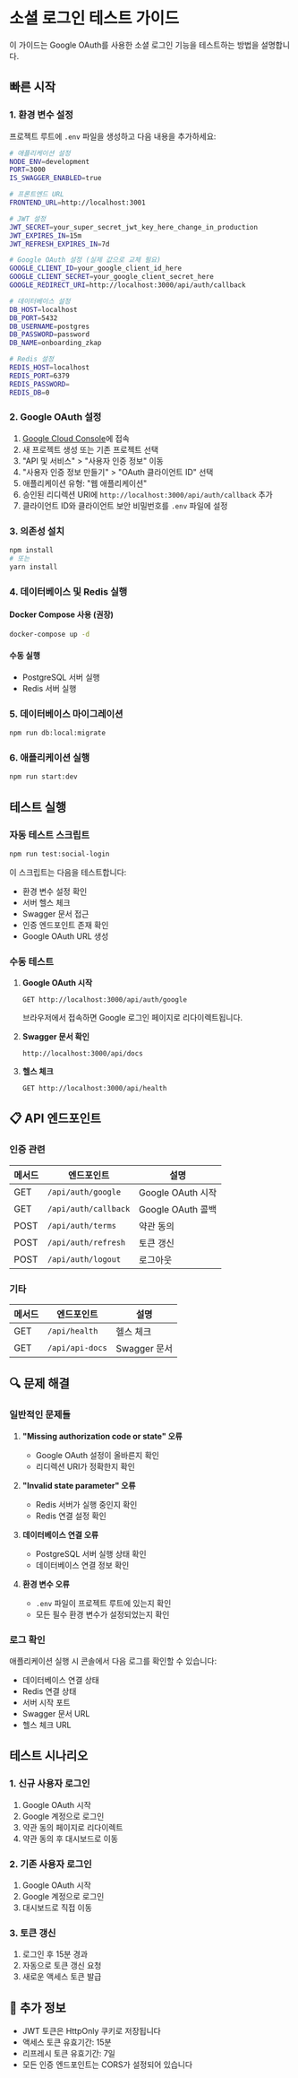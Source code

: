 # 소셜 로그인 테스트 가이드

이 가이드는 Google OAuth를 사용한 소셜 로그인 기능을 테스트하는 방법을 설명합니다.

## 빠른 시작

### 1. 환경 변수 설정

프로젝트 루트에 `.env` 파일을 생성하고 다음 내용을 추가하세요:

```bash
# 애플리케이션 설정
NODE_ENV=development
PORT=3000
IS_SWAGGER_ENABLED=true

# 프론트엔드 URL
FRONTEND_URL=http://localhost:3001

# JWT 설정
JWT_SECRET=your_super_secret_jwt_key_here_change_in_production
JWT_EXPIRES_IN=15m
JWT_REFRESH_EXPIRES_IN=7d

# Google OAuth 설정 (실제 값으로 교체 필요)
GOOGLE_CLIENT_ID=your_google_client_id_here
GOOGLE_CLIENT_SECRET=your_google_client_secret_here
GOOGLE_REDIRECT_URI=http://localhost:3000/api/auth/callback

# 데이터베이스 설정
DB_HOST=localhost
DB_PORT=5432
DB_USERNAME=postgres
DB_PASSWORD=password
DB_NAME=onboarding_zkap

# Redis 설정
REDIS_HOST=localhost
REDIS_PORT=6379
REDIS_PASSWORD=
REDIS_DB=0
```

### 2. Google OAuth 설정

1. [Google Cloud Console](https://console.cloud.google.com/)에 접속
2. 새 프로젝트 생성 또는 기존 프로젝트 선택
3. "API 및 서비스" > "사용자 인증 정보" 이동
4. "사용자 인증 정보 만들기" > "OAuth 클라이언트 ID" 선택
5. 애플리케이션 유형: "웹 애플리케이션"
6. 승인된 리디렉션 URI에 `http://localhost:3000/api/auth/callback` 추가
7. 클라이언트 ID와 클라이언트 보안 비밀번호를 `.env` 파일에 설정

### 3. 의존성 설치

```bash
npm install
# 또는
yarn install
```

### 4. 데이터베이스 및 Redis 실행

#### Docker Compose 사용 (권장)

```bash
docker-compose up -d
```

#### 수동 실행

- PostgreSQL 서버 실행
- Redis 서버 실행

### 5. 데이터베이스 마이그레이션

```bash
npm run db:local:migrate
```

### 6. 애플리케이션 실행

```bash
npm run start:dev
```

## 테스트 실행

### 자동 테스트 스크립트

```bash
npm run test:social-login
```

이 스크립트는 다음을 테스트합니다:

- 환경 변수 설정 확인
- 서버 헬스 체크
- Swagger 문서 접근
- 인증 엔드포인트 존재 확인
- Google OAuth URL 생성

### 수동 테스트

1. **Google OAuth 시작**

   ```
   GET http://localhost:3000/api/auth/google
   ```

   브라우저에서 접속하면 Google 로그인 페이지로 리다이렉트됩니다.

2. **Swagger 문서 확인**

   ```
   http://localhost:3000/api/docs
   ```

3. **헬스 체크**
   ```
   GET http://localhost:3000/api/health
   ```

## 📋 API 엔드포인트

### 인증 관련

| 메서드 | 엔드포인트           | 설명              |
| ------ | -------------------- | ----------------- |
| GET    | `/api/auth/google`   | Google OAuth 시작 |
| GET    | `/api/auth/callback` | Google OAuth 콜백 |
| POST   | `/api/auth/terms`    | 약관 동의         |
| POST   | `/api/auth/refresh`  | 토큰 갱신         |
| POST   | `/api/auth/logout`   | 로그아웃          |

### 기타

| 메서드 | 엔드포인트      | 설명         |
| ------ | --------------- | ------------ |
| GET    | `/api/health`   | 헬스 체크    |
| GET    | `/api/api-docs` | Swagger 문서 |

## 🔍 문제 해결

### 일반적인 문제들

1. **"Missing authorization code or state" 오류**
   - Google OAuth 설정이 올바른지 확인
   - 리디렉션 URI가 정확한지 확인

2. **"Invalid state parameter" 오류**
   - Redis 서버가 실행 중인지 확인
   - Redis 연결 설정 확인

3. **데이터베이스 연결 오류**
   - PostgreSQL 서버 실행 상태 확인
   - 데이터베이스 연결 정보 확인

4. **환경 변수 오류**
   - `.env` 파일이 프로젝트 루트에 있는지 확인
   - 모든 필수 환경 변수가 설정되었는지 확인

### 로그 확인

애플리케이션 실행 시 콘솔에서 다음 로그를 확인할 수 있습니다:

- 데이터베이스 연결 상태
- Redis 연결 상태
- 서버 시작 포트
- Swagger 문서 URL
- 헬스 체크 URL

## 테스트 시나리오

### 1. 신규 사용자 로그인

1. Google OAuth 시작
2. Google 계정으로 로그인
3. 약관 동의 페이지로 리다이렉트
4. 약관 동의 후 대시보드로 이동

### 2. 기존 사용자 로그인

1. Google OAuth 시작
2. Google 계정으로 로그인
3. 대시보드로 직접 이동

### 3. 토큰 갱신

1. 로그인 후 15분 경과
2. 자동으로 토큰 갱신 요청
3. 새로운 액세스 토큰 발급

## 📝 추가 정보

- JWT 토큰은 HttpOnly 쿠키로 저장됩니다
- 액세스 토큰 유효기간: 15분
- 리프레시 토큰 유효기간: 7일
- 모든 인증 엔드포인트는 CORS가 설정되어 있습니다
